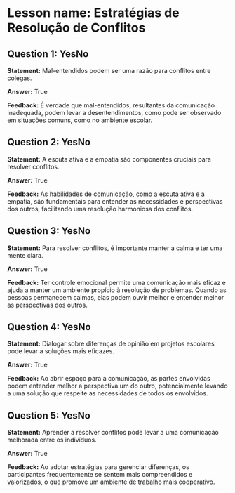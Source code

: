 # Lesson name: Estratégias de Resolução de Conflitos

## Question 1: YesNo

**Statement:** Mal-entendidos podem ser uma razão para conflitos entre colegas.

**Answer:** True

**Feedback:**
É verdade que mal-entendidos, resultantes da comunicação inadequada, podem levar a desentendimentos, como pode ser observado em situações comuns, como no ambiente escolar.


## Question 2: YesNo

**Statement:** A escuta ativa e a empatia são componentes cruciais para resolver conflitos.

**Answer:** True

**Feedback:**
As habilidades de comunicação, como a escuta ativa e a empatia, são fundamentais para entender as necessidades e perspectivas dos outros, facilitando uma resolução harmoniosa dos conflitos.


## Question 3: YesNo

**Statement:** Para resolver conflitos, é importante manter a calma e ter uma mente clara.

**Answer:** True

**Feedback:**
Ter controle emocional permite uma comunicação mais eficaz e ajuda a manter um ambiente propício à resolução de problemas. Quando as pessoas permanecem calmas, elas podem ouvir melhor e entender melhor as perspectivas dos outros.


## Question 4: YesNo

**Statement:** Dialogar sobre diferenças de opinião em projetos escolares pode levar a soluções mais eficazes.

**Answer:** True

**Feedback:**
Ao abrir espaço para a comunicação, as partes envolvidas podem entender melhor a perspectiva um do outro, potencialmente levando a uma solução que respeite as necessidades de todos os envolvidos.


## Question 5: YesNo

**Statement:** Aprender a resolver conflitos pode levar a uma comunicação melhorada entre os indivíduos.

**Answer:** True

**Feedback:**
Ao adotar estratégias para gerenciar diferenças, os participantes frequentemente se sentem mais compreendidos e valorizados, o que promove um ambiente de trabalho mais cooperativo.

